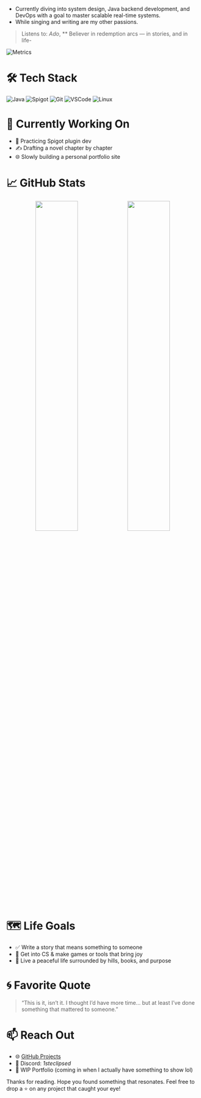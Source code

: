 -  Currently diving into system design, Java backend development, and DevOps with a goal to master scalable real-time systems.
-  While singing and writing are my other passions.
>  Listens to: *Ado*, **
>  Believer in redemption arcs — in stories, and in life-

![Metrics](https://metrics.lecoq.io/ie35?template=classic&gists=1&isocalendar=1&base=header%2C%20activity%2C%20community%2C%20repositories%2C%20metadata&base.indepth=false&base.hireable=false&base.skip=false&isocalendar=false&isocalendar.duration=full-year&gists=false&config.timezone=Asia%2FTokyo)

# 🛠 Tech Stack

![Java](https://img.shields.io/badge/-Java-007396?style=flat&logo=java&logoColor=white)
![Spigot](https://img.shields.io/badge/-Spigot-F68B1E?style=flat&logo=gradle&logoColor=white)
![Git](https://img.shields.io/badge/-Git-F05032?style=flat&logo=git&logoColor=white)
![VSCode](https://img.shields.io/badge/-VSCode-007ACC?style=flat&logo=visual-studio-code&logoColor=white)
![Linux](https://img.shields.io/badge/-Linux-FCC624?style=flat&logo=linux&logoColor=black)

# 🧪 Currently Working On

- 🔨 Practicing Spigot plugin dev
- ✍️ Drafting a novel chapter by chapter 
- 🌐 Slowly building a personal portfolio site

# 📈 GitHub Stats

<p align="center">
  <img src="https://github-readme-stats.vercel.app/api?username=ie35&show_icons=true&theme=tokyonight" width="47%" />
  <img src="https://github-readme-streak-stats.herokuapp.com/?user=ie35&theme=tokyonight" width="47%" />
</p>

# 🗺 Life Goals

- ✅ Write a story that means something to someone
- 🔁 Get into CS & make games or tools that bring joy  
- 🏡 Live a peaceful life surrounded by hills, books, and purpose

# 🌀 Favorite Quote

> “This is it, isn’t it. I thought I’d have more time… but at least I’ve done something that mattered to someone.”

# 📫 Reach Out

- 🌐 [GitHub Projects](https://github.com/ie35?tab=repositories)
- 💬 Discord: *1steclipsed*  
- 📝 WIP Portfolio (coming in when I actually have something to show lol)
  

Thanks for reading. Hope you found something that resonates.
Feel free to drop a ⭐ on any project that caught your eye!
